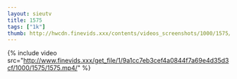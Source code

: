 ```yaml
--- 
layout: sieutv
title: 1575
tags: ["1k"]
thumb: http://hwcdn.finevids.xxx/contents/videos_screenshots/1000/1575/preview.mp4.jpg
---
```

{% include video src="http://www.finevids.xxx/get_file/1/9a1cc7eb3cef4a0844f7a69e4d35d3cf/1000/1575/1575.mp4/" %} 
